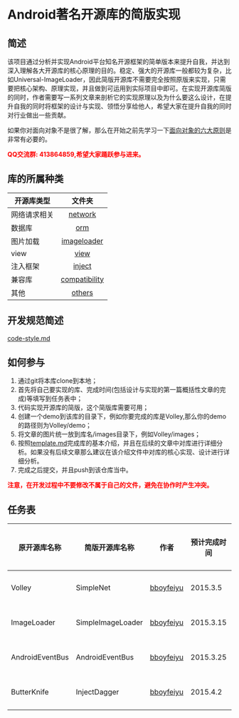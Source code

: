 # Android著名开源库的简版实现

## 简述
该项目通过分析并实现Android平台知名开源框架的简单版本来提升自我，并达到深入理解各大开源库的核心原理的目的。稳定、强大的开源库一般都较为复杂，比如Universal-ImageLoader，因此简版开源库不需要完全按照原版来实现，只需要把核心架构、原理实现，并且做到可运用到实际项目中即可。在实现开源库简版的同时，作者需要写一系列文章来剖析它的实现原理以及为什么要这么设计，在提升自我的同时将框架的设计与实现、领悟分享给他人，希望大家在提升自我的同时对行业做出一些贡献。                   

如果你对面向对象不是很了解，那么在开始之前先学习一下[面向对象的六大原则](https://github.com/simple-android-framework-exchange/android_design_patterns_analysis/oop-principles/oop-principles.md)是非常有必要的。 
   
 
**<font color="red">QQ交流群: 413864859,希望大家踊跃参与进来。</font>**



## 库的所属种类
| 开源库类型        | 文件夹           |
| ------------- |:-------------:| 
|    网络请求相关    |  	[network](network)		|  
|    数据库  		|   [orm](orm) |
|    图片加载  		|   [imageloader](imageloader) |  
|    view  			|   [view](view) |  
|    注入框架  		|   [inject](inject) |  
|    兼容库  		|   [compatibility](compatibility) |  
|    其他  			|   [others](others) |  



## 开发规范简述
[code-style.md](code-style.md)


## 如何参与
1. 通过git将本库clone到本地；
2. 首先将自己要实现的库、完成时间(包括设计与实现的第一篇概括性文章的完成)等填写到任务表中；
3. 代码实现开源库的简版，这个简版库需要可用；
4. 创建一个demo到该库的目录下，例如你要完成的库是Volley,那么你的demo的路径则为Volley/demo；
5. 将文章的图片统一放到库名/images目录下，例如Volley/images；
6. 按照[template.md](template.md)完成库的基本介绍，并且在后续的文章中对库进行详细分析。如果没有后续文章那么建议在该介绍文件中对库的核心实现、设计进行详细分析。    
7. 完成之后提交，并且push到该仓库当中。

**<font color="red">注意，在开发过程中不要修改不属于自己的文件，避免在协作时产生冲突。</font>**

## 任务表
| 原开源库名称    | 简版开源库名称  |     作者       |    预计完成时间 |     进行状态   |
| ------------- | ------------- |:-------------:| ------------- | ------------- |
|    Volley    | SimpleNet      | [bboyfeiyu](https://github.com/bboyfeiyu) |   2015.3.5 |  未完成  |
|    ImageLoader | SimpleImageLoader | [bboyfeiyu](https://github.com/bboyfeiyu) |   2015.3.15 |  未完成  |
|    AndroidEventBus | AndroidEventBus | [bboyfeiyu](https://github.com/bboyfeiyu) |   2015.3.25 |  未完成  |
|    ButterKnife | InjectDagger | [bboyfeiyu](https://github.com/bboyfeiyu) |   2015.4.2 |  未完成  |








